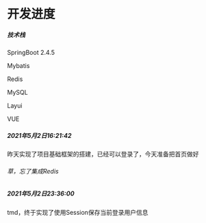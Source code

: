 # 开发进度

##### 技术栈

SpringBoot 2.4.5

Mybatis

Redis

MySQL

Layui

VUE

##### 2021年5月2日16:21:42

昨天实现了项目基础框架的搭建，已经可以登录了，今天准备把首页做好

###### 草，忘了集成Redis

##### 2021年5月2日23:36:00

tmd，终于实现了使用Session保存当前登录用户信息